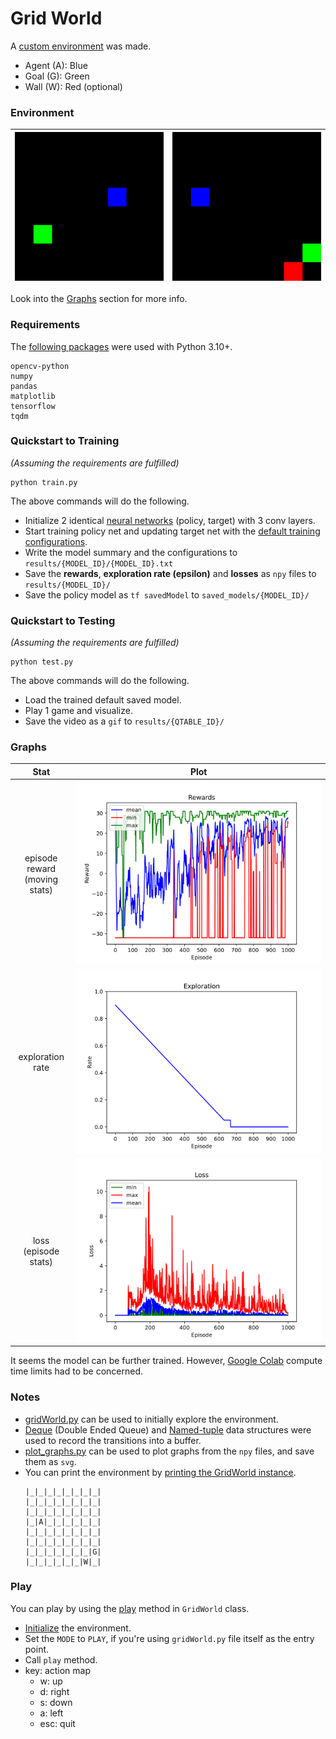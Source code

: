 # Grid World

A [custom environment](gridWorld.py) was made.
- Agent (A): Blue
- Goal (G): Green
- Wall (W): Red (optional)

### Environment

| ![](results/gw-conv-through-2023-07-18-17-32-23/2023-07-21-12-29-52.gif) | ![](results/gridWorld.png) |
|:------------------------------------------------------------------------:|:--------------------------:|


Look into the [Graphs](#graphs) section for more info.

### Requirements
The [following packages](requirements.txt) were used with Python 3.10+.
```
opencv-python
numpy
pandas
matplotlib
tensorflow
tqdm
```

### Quickstart to Training
_(Assuming the requirements are fulfilled)_
```
python train.py
```
The above commands will do the following.
- Initialize 2 identical [neural networks](helpers/dqn_helper.py?plain=1#L38) (policy, target) with 3 conv layers.
- Start training policy net and updating target net with the [default training configurations](helpers/config.py).
- Write the model summary and the configurations to `results/{MODEL_ID}/{MODEL_ID}.txt`
- Save the **rewards**, **exploration rate (epsilon)** and **losses** as `npy` files to `results/{MODEL_ID}/`
- Save the policy model as `tf savedModel` to `saved_models/{MODEL_ID}/`

### Quickstart to Testing
_(Assuming the requirements are fulfilled)_
```
python test.py
```
The above commands will do the following.
- Load the trained default saved model.
- Play 1 game and visualize.
- Save the video as a `gif` to `results/{QTABLE_ID}/`

### Graphs

|                Stat                |                               Plot                                |
|:----------------------------------:|:-----------------------------------------------------------------:|
| episode reward <br/>(moving stats) |   ![](results/gw-conv-through-2023-07-18-17-32-23/rewards.svg)    |
|          exploration rate          | ![](results/gw-conv-through-2023-07-18-17-32-23/explorations.svg) |
|     loss <br/>(episode stats)      |     ![](results/gw-conv-through-2023-07-18-17-32-23/loss.svg)     |

It seems the model can be further trained. However, [Google Colab](https://colab.research.google.com) compute time limits had to be concerned.

### Notes
- [gridWorld.py](gridWorld.py) can be used to initially explore the environment.
- [Deque](helpers/dqn_helper.py?plain=1#L20) (Double Ended Queue) and [Named-tuple](helpers/dqn_helper.py?plain=1#L15) data structures were used to record the transitions into a buffer.
- [plot_graphs.py](helpers/plot_graphs.py) can be used to plot graphs from the `npy` files, and save them as `svg`.
- You can print the environment by [printing the GridWorld instance](gridWorld.py?plain=1#L271-L274).
    ```
    |_|_|_|_|_|_|_|_|
    |_|_|_|_|_|_|_|_|
    |_|_|_|_|_|_|_|_|
    |_|A|_|_|_|_|_|_|
    |_|_|_|_|_|_|_|_|
    |_|_|_|_|_|_|_|_|
    |_|_|_|_|_|_|_|G|
    |_|_|_|_|_|_|W|_|
    ```

### Play
You can play by using the [play](gridWorld.py?plain=1#L194) method in `GridWorld` class.
- [Initialize](gridWorld.py?plain=1#L271-L279) the environment.
- Set the `MODE` to `PLAY`, if you're using `gridWorld.py` file itself as the entry point.
- Call `play` method.
- key: action map
  - w: up
  - d: right
  - s: down
  - a: left
  - esc: quit
